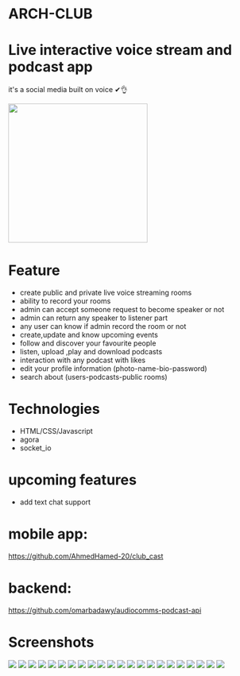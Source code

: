 # ARCH-CLUB

# Live interactive voice stream and podcast app
it's a social media built on voice ✔👌

<img src="https://user-images.githubusercontent.com/72945669/175784662-35e4d785-e76a-40fd-b162-0caf7e82511a.png" width="280">

# Feature
- create public and private live voice streaming rooms 
- ability to record your rooms 
- admin can accept someone request to become speaker or not 
- admin can return any speaker to listener part
- any user can know if admin record the room or not
- create,update and know upcoming events  
- follow and discover your favourite people 
- listen, upload ,play and download podcasts
- interaction with any podcast with likes 
- edit your profile information (photo-name-bio-password)
- search about (users-podcasts-public rooms)

# Technologies
- HTML/CSS/Javascript
- agora
- socket_io

# upcoming features
- add text chat support


# mobile app:
https://github.com/AhmedHamed-20/club_cast

# backend:
https://github.com/omarbadawy/audiocomms-podcast-api

# Screenshots
<img src="https://user-images.githubusercontent.com/69516726/178084612-cf9409cc-7337-421f-b1bc-4b7760ff4910.png"> 
<img src="https://user-images.githubusercontent.com/69516726/178084889-b87e83ee-b2ab-493f-8f28-df72e6093980.png">
<img src="https://user-images.githubusercontent.com/69516726/178085007-059334a7-0d56-4739-ab2d-db1ea9415387.png"> 
<img src="https://user-images.githubusercontent.com/69516726/178085015-070b48c9-d419-4e02-a1a9-939bc4d292a8.png"> 
<img src="https://user-images.githubusercontent.com/69516726/178085020-b9871235-4c16-4b77-969c-a0eda7d4ca65.png">
<img src="https://user-images.githubusercontent.com/69516726/178085062-c37de7af-2e56-4cee-a67d-5af086acb967.png"> 
<img src="https://user-images.githubusercontent.com/69516726/178085306-5ac400fa-2740-4fa3-89d6-aba49ad2d314.png">
<img src="https://user-images.githubusercontent.com/69516726/178085312-0c71f1f4-9664-4a6a-b803-d4a7921a3d73.png">
<img src="https://user-images.githubusercontent.com/69516726/178085313-c7475a1b-769b-48ce-b865-4e86613c903e.png">
<img src="https://user-images.githubusercontent.com/69516726/178085319-21b5ce6a-282c-48d0-a1a2-81943f47f3be.png">
<img src="https://user-images.githubusercontent.com/69516726/178085324-66b29d95-76ae-490d-8e01-0e997ce28f0b.png">
<img src="https://user-images.githubusercontent.com/69516726/178085335-4af39061-43bc-4aa8-b28d-92beb2dc82b9.png">
<img src="https://user-images.githubusercontent.com/69516726/178085339-86f2d6ed-aa0b-438f-a9f9-1233345fe6e3.png">
<img src="https://user-images.githubusercontent.com/69516726/178085351-f10d71fb-05de-4cab-90c4-8b281a23d6eb.png">
<img src="https://user-images.githubusercontent.com/69516726/178085355-e6106b8f-484b-41a2-b248-b60288b5ec47.png">
<img src="https://user-images.githubusercontent.com/69516726/178085403-08b6a94d-8045-468d-9122-5f323a6976c5.png">
<img src="https://user-images.githubusercontent.com/69516726/178085419-ca491c11-efcb-45e0-8d3b-62840264d820.png">
<img src="https://user-images.githubusercontent.com/69516726/178085460-3c9ee6b2-69d5-404a-956a-3449e3d4b6a5.png">
<img src="https://user-images.githubusercontent.com/69516726/178085493-0b1d6291-e165-4da9-a73f-be51b0716e12.png">
<img src="https://user-images.githubusercontent.com/69516726/178085564-f17b67b6-da6e-48d9-907e-1ff782dc1f7f.png">
<img src="https://user-images.githubusercontent.com/69516726/178085570-d1c7ed92-1bd5-417b-9242-fd28fe64bff8.png">
<img src="https://user-images.githubusercontent.com/69516726/178085576-160cfe0e-2f43-4a0c-9ad9-cc26d2351606.png">
